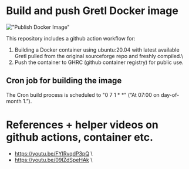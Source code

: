 # Build and push Gretl Docker image
!["Publish Docker Image"](https://github.com/gretl-project/build_push_container/workflows/"Publish+Docker+Image"/badge.svg)

This repository includes a github action workflow for:

1) Building a Docker container using ubuntu:20.04 with latest available Gretl pulled from the original sourceforge repo and freshly compiled.\
2) Push the container to GHRC (github container registry) for public use.


## Cron job for building the image
The Cron build process is scheduled to "0 7 1 * *" (“At 07:00 on day-of-month 1.”).



# References + helper videos on github actions, container etc.
- https://youtu.be/FYIRvqdP3pQ \
- https://youtu.be/09lZdSpeHAk \
